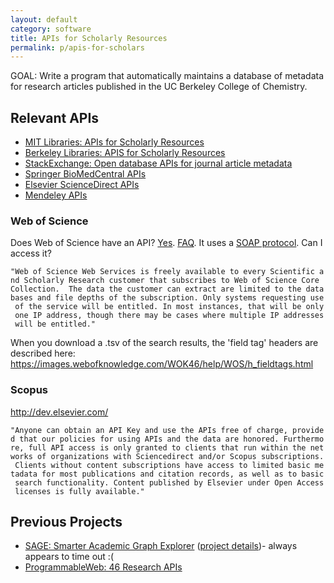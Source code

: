 ```yaml
---
layout: default
category: software
title: APIs for Scholarly Resources
permalink: p/apis-for-scholars
---
```


GOAL: Write a program that automatically maintains a database of metadata for research articles published in the UC Berkeley College of Chemistry.

Relevant APIs
-------------

-   [MIT Libraries: APIs for Scholarly Resources](http://libguides.mit.edu/apis)
-   [Berkeley Libraries: APIS for Scholarly Resources](http://guides.lib.berkeley.edu/information-studies/apis)
-   [StackExchange: Open database APIs for journal article metadata](http://opendata.stackexchange.com/questions/638/open-database-apis-for-journal-article-metadata)
-   [Springer BioMedCentral APIs](https://dev.springer.com/)
-   [Elsevier ScienceDirect APIs](http://dev.elsevier.com/)
-   [Mendeley APIs](http://dev.mendeley.com/)

### Web of Science

Does Web of Science have an API? [Yes](http://wokinfo.com/products_tools/products/related/webservices/). [FAQ](http://wokinfo.com/products_tools/products/related/webservices/ws_faq/). It uses a [SOAP protocol](https://en.wikipedia.org/wiki/SOAP). Can I access it?

`"Web of Science Web Services is freely available to every Scientific and Scholarly Research customer that subscribes to Web of Science Core Collection.  The data the customer can extract are limited to the databases and file depths of the subscription. Only systems requesting use of the service will be entitled. In most instances, that will be only one IP address, though there may be cases where multiple IP addresses will be entitled."`

When you download a .tsv of the search results, the 'field tag' headers are described here: <https://images.webofknowledge.com/WOK46/help/WOS/h_fieldtags.html>

### Scopus

<http://dev.elsevier.com/>

`"Anyone can obtain an API Key and use the APIs free of charge, provided that our policies for using APIs and the data are honored. Furthermore, full API access is only granted to clients that run within the networks of organizations with Sciencedirect and/or Scopus subscriptions. Clients without content subscriptions have access to limited basic metadata for most publications and citation records, as well as to basic search functionality. Content published by Elsevier under Open Access licenses is fully available."`

Previous Projects
-----------------

-   [SAGE: Smarter Academic Graph Explorer](http://sage-search.appspot.com/) ([project details](http://www.cs.princeton.edu/~edwardz/333.html))- always appears to time out :(
-   [ProgrammableWeb: 46 Research APIs](http://www.programmableweb.com/news/46-research-apis-dataunison-mendeley-lexisnexis-and-zotero/2012/04/24)
